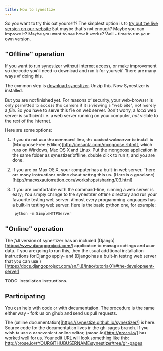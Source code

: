 ```yaml
---
title: How to synestize
---
```


So you want to try this out yourself?
The simplest option is to [try out the live version on our website](http://synestizer.com)
But maybe that's not enough? Maybe you can improve it? Maybe you want to see how it works? Well - time to run your own version.

## "Offline" operation

If you want to run synestizer without internet access, or make improvement so the code you'll need to download and run it for yourself.
There are many ways of doing this.

The common step is [download synestizer](https://github.com/synestize/synestizer/archive/master.zip).
Unzip this. Now Synestizer is installed.

But you are not finished yet. For reasons of security, your web-browser is only permitted to access the camera if it is viewing a "web site", not merely a *file*. So you have to serve this file on web server.
Don't worry, a *local* web server is sufficient i.e. a web server running on your computer, *not* visible to the rest of the internet. 

Here are some options:

1. If you do not use the command-line, the easiest webserver to install is (Mongoose Free Edition)[http://cesanta.com/mongoose.shtml], which runs on Windows, Mac OS X and Linux. Put the mongoose application in the same folder as synestizer/offline, double click to run it, and you are done.
2. If you are on Max OS X, your computer has a built-in web server. There are many instructions online about setting this up. (Here is a good one)[http://macosxautomation.com/workshops/sharing/03.html]
3. If you are comfortable with the command-line, running a web server is easy;
   You simply change to the synestizer offline directory and run your favourite testing web server. Almost every programming languages has a built-in testing  web server. Here is the basic python one, for example:
    
        python -m SimpleHTTPServer

## "Online" operation

The *full* version of synestizer has an included (Django)[https://www.djangoproject.com/] application to manage settings and user data. If you are going to run this, then the usual additional installation instructions for Django apply- and (Django has a built-in testing web server that you can use )[https://docs.djangoproject.com/en/1.8/intro/tutorial01/#the-development-server]

TODO: installation instructions.


## Participating

You can help with code or with documentation. The procedure is the same either way - fork us on gihub and send us pull requests.

The (online documentation)[https://synestize.github.io/synestizer/] is here.
Source code for the documentation lives in the gh-pages branch. If you wish to use a conevenient online editor, (prose.io)[http://prose.io/] has worked well for us.
Your edit URL will look something like this: http://prose.io/#YOURGITHUBUSERNAME/synestizer/tree/gh-pages